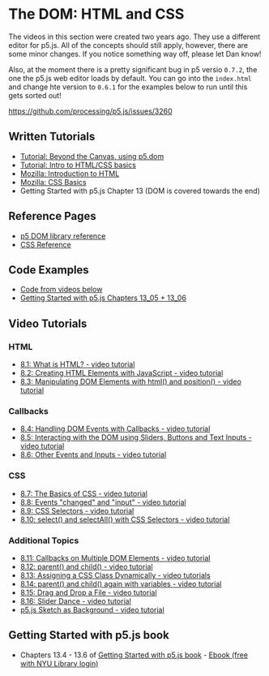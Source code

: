 # The DOM: HTML and CSS

The videos in this section were created two years ago. They use a different editor for p5.js. All of the concepts should still apply, however, there are some minor changes. If you notice something way off, please let Dan know!

Also, at the moment there is a pretty significant bug in p5 versio `0.7.2`, the one the p5.js web editor loads by default. You can go into the `index.html` and change hte version to `0.6.1` for the examples below to run until this gets sorted out!

https://github.com/processing/p5.js/issues/3260

## Written Tutorials
* [Tutorial: Beyond the Canvas, using p5.dom](https://github.com/processing/p5.js/wiki/Beyond-the-canvas)
* [Tutorial: Intro to HTML/CSS basics](https://github.com/ITPNYU/ICM-2018/wiki/Intro-to-HTML-and-CSS)
* [Mozilla: Introduction to HTML](https://developer.mozilla.org/en-US/docs/Learn/HTML/Introduction_to_HTML/Getting_started)
* [Mozilla: CSS Basics](https://developer.mozilla.org/en-US/docs/Learn/Getting_started_with_the_web/CSS_basics)
* Getting Started with p5.js Chapter 13 (DOM is covered towards the end)

## Reference Pages
* [p5 DOM library reference](https://p5js.org/reference/#/libraries/p5.dom)
* [CSS Reference](http://www.blooberry.com/indexdot/css/propindex/all.htm)

## Code Examples
* [Code from videos below](https://github.com/CodingTrain/website/tree/master/Tutorials/P5JS/p5.js/08)
* [Getting Started with p5.js Chapters 13_05 + 13_06](https://github.com/lmccart/gswp5.js-code/tree/master/13_Extend)


## Video Tutorials

### HTML
* [8.1: What is HTML? - video tutorial](https://youtu.be/URSH0QpxKo8?list=PLRqwX-V7Uu6bI1SlcCRfLH79HZrFAtBvX)
* [8.2: Creating HTML Elements with JavaScript - video tutorial](https://youtu.be/lAtoaRz78I4?list=PLRqwX-V7Uu6bI1SlcCRfLH79HZrFAtBvX)
* [8.3: Manipulating DOM Elements with html() and position() - video tutorial](https://youtu.be/YfaJ20vXcK8?list=PLRqwX-V7Uu6bI1SlcCRfLH79HZrFAtBvX)

### Callbacks
* [8.4: Handling DOM Events with Callbacks - video tutorial](https://youtu.be/NcCEzzd9BGE?list=PLRqwX-V7Uu6bI1SlcCRfLH79HZrFAtBvX)
* [8.5: Interacting with the DOM using Sliders, Buttons and Text Inputs - video tutorial](https://youtu.be/587qclhguQg?list=PLRqwX-V7Uu6bI1SlcCRfLH79HZrFAtBvX)
* [8.6: Other Events and Inputs - video tutorial](https://youtu.be/HsDVz2_Qgow?list=PLRqwX-V7Uu6bI1SlcCRfLH79HZrFAtBvX)

### CSS
* [8.7: The Basics of CSS - video tutorial](https://youtu.be/zGL8q8iQSQw?list=PLRqwX-V7Uu6bI1SlcCRfLH79HZrFAtBvX)
* [8.8: Events "changed" and "input" - video tutorial](https://youtu.be/ZEy0_NLhdSE?list=PLRqwX-V7Uu6bI1SlcCRfLH79HZrFAtBvX)
* [8.9: CSS Selectors - video tutorial](https://youtu.be/sVo8Dbii8OQ?list=PLRqwX-V7Uu6bI1SlcCRfLH79HZrFAtBvX)
* [8.10: select() and selectAll() with CSS Selectors - video tutorial](https://youtu.be/sSQPLIHIzmg?list=PLRqwX-V7Uu6bI1SlcCRfLH79HZrFAtBvX)

### Additional Topics
* [8.11: Callbacks on Multiple DOM Elements - video tutorial](https://youtu.be/KeZBpeH59Q4?list=PLRqwX-V7Uu6bI1SlcCRfLH79HZrFAtBvX)
* [8.12: parent() and child() - video tutorial](https://youtu.be/eoXLD0Aw1YI?list=PLRqwX-V7Uu6bI1SlcCRfLH79HZrFAtBvX)
* [8.13: Assigning a CSS Class Dynamically - video tutorials](https://youtu.be/KMRgLi2TBhQ?list=PLRqwX-V7Uu6bI1SlcCRfLH79HZrFAtBvX)
* [8.14: parent() and child() again with variables - video tutorial](https://youtu.be/4OAG_BkQcPE?list=PLRqwX-V7Uu6bI1SlcCRfLH79HZrFAtBvX)
* [8.15: Drag and Drop a File - video tutorial](https://youtu.be/o4UmGrPst_c?list=PLRqwX-V7Uu6bI1SlcCRfLH79HZrFAtBvX)
* [8.16: Slider Dance - video tutorial](https://youtu.be/CMsD3IigG7g?list=PLRqwX-V7Uu6bI1SlcCRfLH79HZrFAtBvX)
* [p5.js Sketch as Background - video tutorial](https://youtu.be/OIfEHD3KqCg?list=PLRqwX-V7Uu6bI1SlcCRfLH79HZrFAtBvX)

## Getting Started with p5.js book
*  Chapters 13.4 - 13.6 of [Getting Started with p5.js book](http://amzn.to/2ckixCW) - [Ebook (free with NYU Library login)](https://ebookcentral.proquest.com/lib/nyulibrary-ebooks/detail.action?docID=4333728)
